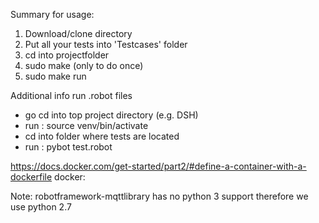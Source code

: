 Summary for usage:
1. Download/clone directory
2. Put all your tests into 'Testcases' folder
3. cd into projectfolder
4. sudo make (only to do once)
5. sudo make run


Additional info
run .robot files
- go cd into top project directory (e.g. DSH)
- run : source venv/bin/activate
- cd into folder where tests are located
- run : pybot test.robot

https://docs.docker.com/get-started/part2/#define-a-container-with-a-dockerfile
docker:

Note: robotframework-mqttlibrary has no python 3 support therefore we use python 2.7